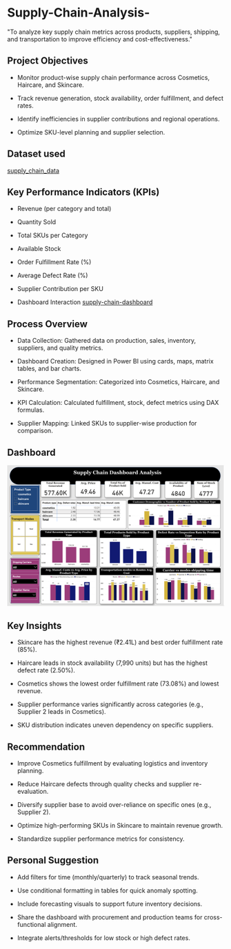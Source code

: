 # Supply-Chain-Analysis-
"To analyze key supply chain metrics across products, suppliers, shipping, and transportation to improve efficiency and cost-effectiveness."


## Project Objectives

- Monitor product-wise supply chain performance across Cosmetics, Haircare, and Skincare.

- Track revenue generation, stock availability, order fulfillment, and defect rates.

- Identify inefficiencies in supplier contributions and regional operations.

- Optimize SKU-level planning and supplier selection.

## Dataset used
[supply_chain_data](https://github.com/Praneeth2003-oss/Supply-Chain-Analysis-/blob/a76d21888c9cea2988415d20e20ee494bb285a65/supply_chain_data)

## Key Performance Indicators (KPIs)
- Revenue (per category and total)
- Quantity Sold
- Total SKUs per Category
- Available Stock
- Order Fulfillment Rate (%)
- Average Defect Rate (%)
- Supplier Contribution per SKU

- Dashboard Interaction [supply-chain-dashboard](https://github.com/Praneeth2003-oss/Supply-Chain-Analysis-/blob/24c57715f1d3cf4c97e2391cd8071c2c8778bfe8/supply%20chain%20analysis%20dashboard.png)

## Process Overview
- Data Collection: Gathered data on production, sales, inventory, suppliers, and quality metrics.

- Dashboard Creation: Designed in Power BI using cards, maps, matrix tables, and bar charts.

- Performance Segmentation: Categorized into Cosmetics, Haircare, and Skincare.

- KPI Calculation: Calculated fulfillment, stock, defect metrics using DAX formulas.

- Supplier Mapping: Linked SKUs to supplier-wise production for comparison.


## Dashboard
![snapshot_supply_chain_dashboard](https://github.com/Praneeth2003-oss/Supply-Chain-Analysis-/blob/590dbdca4d84bdc8d28f8daf04abc5aab503493c/supply%20chain%20analysis%20dashboard.png)


## Key Insights
- Skincare has the highest revenue (₹2.41L) and best order fulfillment rate (85%).

- Haircare leads in stock availability (7,990 units) but has the highest defect rate (2.50%).

- Cosmetics shows the lowest order fulfillment rate (73.08%) and lowest revenue.

- Supplier performance varies significantly across categories (e.g., Supplier 2 leads in Cosmetics).

- SKU distribution indicates uneven dependency on specific suppliers.


## Recommendation
- Improve Cosmetics fulfillment by evaluating logistics and inventory planning.

- Reduce Haircare defects through quality checks and supplier re-evaluation.

- Diversify supplier base to avoid over-reliance on specific ones (e.g., Supplier 2).

- Optimize high-performing SKUs in Skincare to maintain revenue growth.

- Standardize supplier performance metrics for consistency.


## Personal Suggestion
- Add filters for time (monthly/quarterly) to track seasonal trends.

- Use conditional formatting in tables for quick anomaly spotting.

- Include forecasting visuals to support future inventory decisions.

- Share the dashboard with procurement and production teams for cross-functional alignment.

- Integrate alerts/thresholds for low stock or high defect rates.
